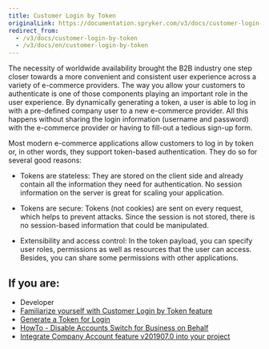 ```yaml
---
title: Customer Login by Token
originalLink: https://documentation.spryker.com/v3/docs/customer-login-by-token
redirect_from:
  - /v3/docs/customer-login-by-token
  - /v3/docs/en/customer-login-by-token
---
```


The necessity of worldwide availability brought the B2B industry one step closer towards a more convenient and consistent user experience across a variety of e-commerce providers. The way you allow your customers to authenticate is one of those components playing an important role in the user experience. By dynamically generating a token, a user is able to log in with a pre-defined company user to a new e-commerce provider. All this happens without sharing the login information (username and password) with the e-commerce provider or having to fill-out a tedious sign-up form.

Most modern e-commerce applications allow customers to log in by token or, in other words, they support token-based authentication. They do so for several good reasons:

* Tokens are stateless: They are stored on the client side and already contain all the information they need for authentication. No session information on the server is great for scaling your application.

* Tokens are secure: Tokens (not cookies) are sent on every request, which helps to prevent attacks. Since the session is not stored, there is no session-based information that could be manipulated.

* Extensibility and access control: In the token payload, you can specify user roles, permissions as well as resources that the user can access. Besides, you can share some permissions with other applications.

## If you are:

<div class="mr-container">
    <div class="mr-list-container">
        <!-- col1 -->
        <div class="mr-col">
            <ul class="mr-list mr-list-green">
                <li class="mr-title">Developer</li>
                <li><a href="https://documentation.spryker.com/v3/docs/customer-login-by-token-feature-overview-201907" class="mr-link">Familiarize yourself with Customer Login by Token feature</a></li>
                <li><a href="https://documentation.spryker.com/v3/docs/ht-generating-token-for-login-201907" class="mr-link">Generate a Token for Login</a></li>
                <li><a href="https://documentation.spryker.com/v3/docs/ht-disable-accounts-switch-for-bob-201907" class="mr-link">HowTo - Disable Accounts Switch for Business on Behalf</a></li>
                 <li><a href="https://documentation.spryker.com/v3/docs/company-account-integration-201907" class="mr-link">Integrate Company Account feature v201907.0 into your project</a></li>
            </ul>
        </div>
